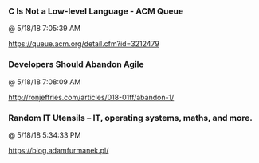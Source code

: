 ﻿

### C Is Not a Low-level Language - ACM Queue
@ 5/18/18 7:05:39 AM

https://queue.acm.org/detail.cfm?id=3212479



### Developers Should Abandon Agile
@ 5/18/18 7:08:09 AM

http://ronjeffries.com/articles/018-01ff/abandon-1/



### Random IT Utensils – IT, operating systems, maths, and more.
@ 5/18/18 5:34:33 PM

https://blog.adamfurmanek.pl/

